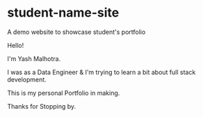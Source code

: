 # student-name-site
A demo website to showcase student's portfolio

Hello!

I'm Yash Malhotra.

I was as a Data Engineer & I'm trying to learn a bit about full stack development.

This is my personal Portfolio in making.

Thanks for Stopping by.

